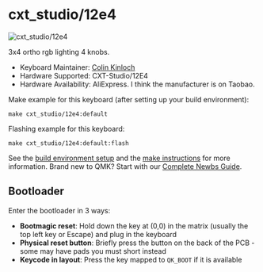 # cxt_studio/12e4

![cxt_studio/12e4](https://i.imgur.com/AMCTioSh.jpeg)

3x4 ortho rgb lighting 4 knobs.

* Keyboard Maintainer: [Colin Kinloch](https://github.com/ColinKinloch)
* Hardware Supported: CXT-Studio/12E4
* Hardware Availability: AliExpress. I think the manufacturer is on Taobao.

Make example for this keyboard (after setting up your build environment):

    make cxt_studio/12e4:default

Flashing example for this keyboard:

    make cxt_studio/12e4:default:flash

See the [build environment setup](https://docs.qmk.fm/#/getting_started_build_tools) and the [make instructions](https://docs.qmk.fm/#/getting_started_make_guide) for more information. Brand new to QMK? Start with our [Complete Newbs Guide](https://docs.qmk.fm/#/newbs).

## Bootloader

Enter the bootloader in 3 ways:

* **Bootmagic reset**: Hold down the key at (0,0) in the matrix (usually the top left key or Escape) and plug in the keyboard
* **Physical reset button**: Briefly press the button on the back of the PCB - some may have pads you must short instead
* **Keycode in layout**: Press the key mapped to `QK_BOOT` if it is available

